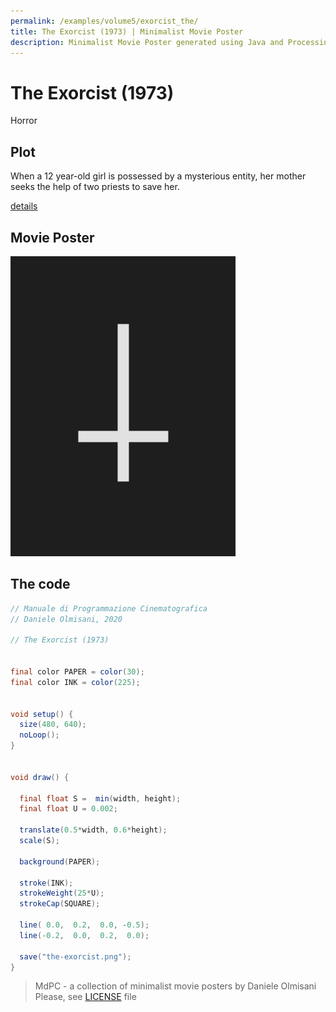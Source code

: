 ```yaml
---
permalink: /examples/volume5/exorcist_the/
title: The Exorcist (1973) | Minimalist Movie Poster
description: Minimalist Movie Poster generated using Java and Processing.
---
```


# The Exorcist (1973)

Horror

## Plot
When a 12 year-old girl is possessed by a mysterious entity, her mother seeks the help of two priests to save her.

[details](https://www.imdb.com/title/tt0070047/)

## Movie Poster
<img src="the-exorcist.png"  width="360px" title="The Exorcist">


## The code
```java
// Manuale di Programmazione Cinematografica
// Daniele Olmisani, 2020

// The Exorcist (1973)


final color PAPER = color(30);
final color INK = color(225);


void setup() {
  size(480, 640);
  noLoop();
}


void draw() {
  
  final float S =  min(width, height);
  final float U = 0.002;
  
  translate(0.5*width, 0.6*height);
  scale(S);
  
  background(PAPER);
  
  stroke(INK);
  strokeWeight(25*U);
  strokeCap(SQUARE);
  
  line( 0.0,  0.2,  0.0, -0.5);
  line(-0.2,  0.0,  0.2,  0.0);
  
  save("the-exorcist.png");
}

```

> MdPC - a collection of minimalist movie posters
> by Daniele Olmisani
> Please, see [LICENSE](../../../LICENSE) file
